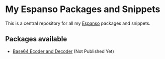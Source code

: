 # My Espanso Packages and Snippets

This is a central repository for all my [Espanso](https://espanso.org/) packages and snippets.

## Packages available

- [Base64 Ecoder and Decoder](https://hub.espanso.org/base64-encoder-decoder) (Not Published Yet)